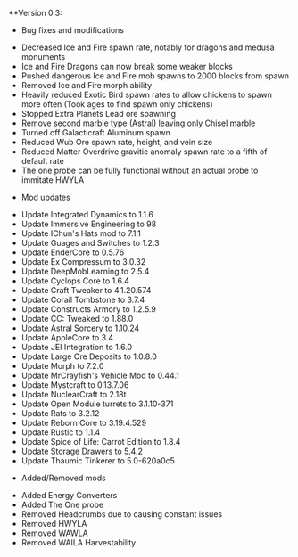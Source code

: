 **Version 0.3:

* Bug fixes and modifications
- Decreased Ice and Fire spawn rate, notably for dragons and medusa monuments 
- Ice and Fire Dragons can now break some weaker blocks
- Pushed dangerous Ice and Fire mob spawns to 2000 blocks from spawn
- Removed Ice and Fire morph ability
- Heavily reduced Exotic Bird spawn rates to allow chickens to spawn more often (Took ages to find spawn only chickens)
- Stopped Extra Planets Lead ore spawning
- Remove second marble type (Astral) leaving only Chisel marble
- Turned off Galacticraft Aluminum spawn
- Reduced Wub Ore spawn rate, height, and vein size
- Reduced Matter Overdrive gravitic anomaly spawn rate to a fifth of default rate
- The one probe can be fully functional without an actual probe to immitate HWYLA

* Mod updates
- Update Integrated Dynamics to 1.1.6
- Update Immersive Engineering to 98
- Update IChun's Hats mod to 7.1.1
- Update Guages and Switches to 1.2.3
- Update EnderCore to 0.5.76
- Update Ex Compressum to 3.0.32
- Update DeepMobLearning to 2.5.4
- Update Cyclops Core to 1.6.4
- Update Craft Tweaker to 4.1.20.574
- Update Corail Tombstone to 3.7.4
- Update Constructs Armory to 1.2.5.9
- Update CC: Tweaked to 1.88.0
- Update Astral Sorcery to 1.10.24
- Update AppleCore to 3.4
- Update JEI Integration to 1.6.0
- Update Large Ore Deposits to 1.0.8.0
- Update Morph to 7.2.0
- Update MrCrayfish's Vehicle Mod to 0.44.1
- Update Mystcraft to 0.13.7.06
- Update NuclearCraft to 2.18t
- Update Open Module turrets to 3.1.10-371
- Update Rats to 3.2.12
- Update Reborn Core to 3.19.4.529
- Update Rustic to 1.1.4
- Update Spice of Life: Carrot Edition to 1.8.4
- Update Storage Drawers to 5.4.2
- Update Thaumic Tinkerer to 5.0-620a0c5

* Added/Removed mods
- Added Energy Converters
- Added The One probe
- Removed Headcrumbs due to causing constant issues
- Removed HWYLA
- Removed WAWLA
- Removed WAILA Harvestability